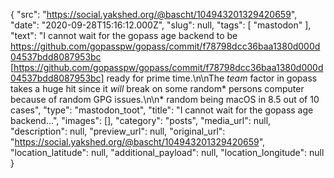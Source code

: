 {
  "src": "https://social.yakshed.org/@bascht/104943201329420659",
  "date": "2020-09-28T15:16:12.000Z",
  "slug": null,
  "tags": [
    "mastodon"
  ],
  "text": "I cannot wait for the gopass age backend to be https://github.com/gopasspw/gopass/commit/f78798dcc36baa1380d000d04537bdd8087953bc [https://github.com/gopasspw/gopass/commit/f78798dcc36baa1380d000d04537bdd8087953bc] ready for prime time.\n\nThe _team_ factor in gopass takes a huge hit since it _will_ break on some random* persons computer because of random GPG issues.\n\n* random being macOS in 8.5 out of 10 cases",
  "type": "mastodon_toot",
  "title": "I cannot wait for the gopass age backend…",
  "images": [],
  "category": "posts",
  "media_url": null,
  "description": null,
  "preview_url": null,
  "original_url": "https://social.yakshed.org/@bascht/104943201329420659",
  "location_latitude": null,
  "additional_payload": null,
  "location_longitude": null
}